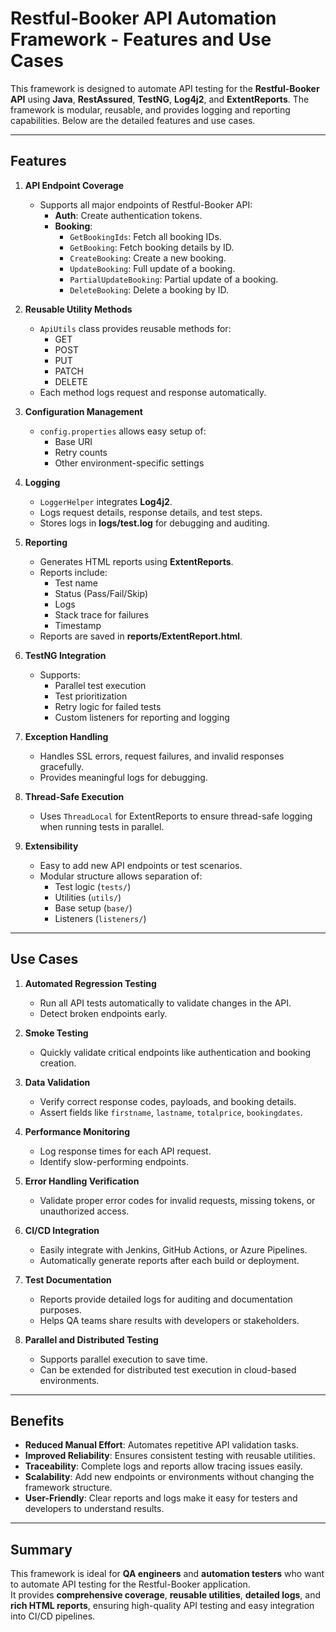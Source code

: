 # Restful-Booker API Automation Framework - Features and Use Cases

This framework is designed to automate API testing for the **Restful-Booker API** using **Java**, **RestAssured**, **TestNG**, **Log4j2**, and **ExtentReports**. The framework is modular, reusable, and provides logging and reporting capabilities. Below are the detailed features and use cases.

---

## Features

1. **API Endpoint Coverage**
   - Supports all major endpoints of Restful-Booker API:
     - **Auth**: Create authentication tokens.
     - **Booking**:
       - `GetBookingIds`: Fetch all booking IDs.
       - `GetBooking`: Fetch booking details by ID.
       - `CreateBooking`: Create a new booking.
       - `UpdateBooking`: Full update of a booking.
       - `PartialUpdateBooking`: Partial update of a booking.
       - `DeleteBooking`: Delete a booking by ID.

2. **Reusable Utility Methods**
   - `ApiUtils` class provides reusable methods for:
     - GET
     - POST
     - PUT
     - PATCH
     - DELETE
   - Each method logs request and response automatically.

3. **Configuration Management**
   - `config.properties` allows easy setup of:
     - Base URI
     - Retry counts
     - Other environment-specific settings

4. **Logging**
   - `LoggerHelper` integrates **Log4j2**.
   - Logs request details, response details, and test steps.
   - Stores logs in **logs/test.log** for debugging and auditing.

5. **Reporting**
   - Generates HTML reports using **ExtentReports**.
   - Reports include:
     - Test name
     - Status (Pass/Fail/Skip)
     - Logs
     - Stack trace for failures
     - Timestamp
   - Reports are saved in **reports/ExtentReport.html**.

6. **TestNG Integration**
   - Supports:
     - Parallel test execution
     - Test prioritization
     - Retry logic for failed tests
     - Custom listeners for reporting and logging

7. **Exception Handling**
   - Handles SSL errors, request failures, and invalid responses gracefully.
   - Provides meaningful logs for debugging.

8. **Thread-Safe Execution**
   - Uses `ThreadLocal` for ExtentReports to ensure thread-safe logging when running tests in parallel.

9. **Extensibility**
   - Easy to add new API endpoints or test scenarios.
   - Modular structure allows separation of:
     - Test logic (`tests/`)
     - Utilities (`utils/`)
     - Base setup (`base/`)
     - Listeners (`listeners/`)

---

## Use Cases

1. **Automated Regression Testing**
   - Run all API tests automatically to validate changes in the API.
   - Detect broken endpoints early.

2. **Smoke Testing**
   - Quickly validate critical endpoints like authentication and booking creation.

3. **Data Validation**
   - Verify correct response codes, payloads, and booking details.
   - Assert fields like `firstname`, `lastname`, `totalprice`, `bookingdates`.

4. **Performance Monitoring**
   - Log response times for each API request.
   - Identify slow-performing endpoints.

5. **Error Handling Verification**
   - Validate proper error codes for invalid requests, missing tokens, or unauthorized access.

6. **CI/CD Integration**
   - Easily integrate with Jenkins, GitHub Actions, or Azure Pipelines.
   - Automatically generate reports after each build or deployment.

7. **Test Documentation**
   - Reports provide detailed logs for auditing and documentation purposes.
   - Helps QA teams share results with developers or stakeholders.

8. **Parallel and Distributed Testing**
   - Supports parallel execution to save time.
   - Can be extended for distributed test execution in cloud-based environments.

---

## Benefits

- **Reduced Manual Effort**: Automates repetitive API validation tasks.
- **Improved Reliability**: Ensures consistent testing with reusable utilities.
- **Traceability**: Complete logs and reports allow tracing issues easily.
- **Scalability**: Add new endpoints or environments without changing the framework structure.
- **User-Friendly**: Clear reports and logs make it easy for testers and developers to understand results.

---

## Summary

This framework is ideal for **QA engineers** and **automation testers** who want to automate API testing for the Restful-Booker application.  
It provides **comprehensive coverage**, **reusable utilities**, **detailed logs**, and **rich HTML reports**, ensuring high-quality API testing and easy integration into CI/CD pipelines.
